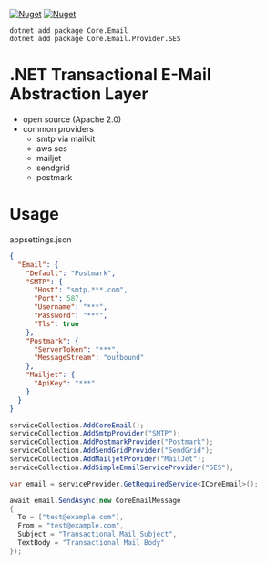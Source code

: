 [![Nuget](https://img.shields.io/nuget/v/Core.Email)](https://www.nuget.org/packages/Core.Email)
[![Nuget](https://img.shields.io/nuget/dt/Core.Email)](https://www.nuget.org/packages/Core.Email)

```
dotnet add package Core.Email
dotnet add package Core.Email.Provider.SES
```

# .NET Transactional E-Mail Abstraction Layer
- open source (Apache 2.0)
- common providers
  - smtp via mailkit
  - aws ses
  - mailjet
  - sendgrid
  - postmark
 
# Usage
appsettings.json
```json
{
  "Email": {
    "Default": "Postmark",
    "SMTP": {
      "Host": "smtp.***.com",
      "Port": 587,
      "Username": "***",
      "Password": "***",
      "Tls": true
    },
    "Postmark": {
      "ServerToken": "***",
      "MessageStream": "outbound"
    },
    "Mailjet": {
      "ApiKey": "***"
    }
  }
}
```

```csharp
serviceCollection.AddCoreEmail();
serviceCollection.AddSmtpProvider("SMTP");
serviceCollection.AddPostmarkProvider("Postmark");
serviceCollection.AddSendGridProvider("SendGrid");
serviceCollection.AddMailjetProvider("MailJet");
serviceCollection.AddSimpleEmailServiceProvider("SES");

var email = serviceProvider.GetRequiredService<ICoreEmail>();

await email.SendAsync(new CoreEmailMessage
{
  To = ["test@example.com"],
  From = "test@example.com",
  Subject = "Transactional Mail Subject",
  TextBody = "Transactional Mail Body"
});
```
